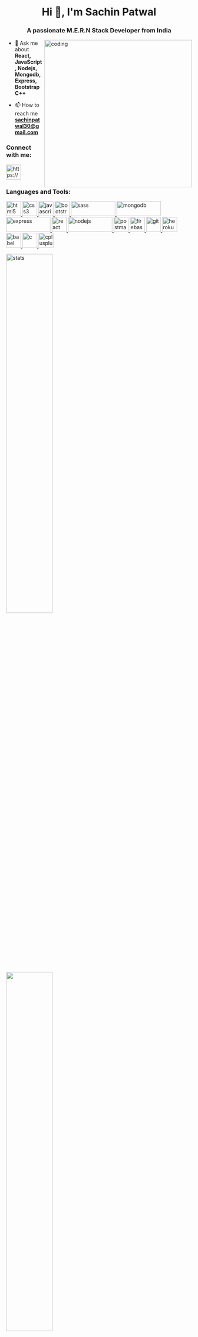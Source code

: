 <h1 align="center">Hi 👋, I'm Sachin Patwal</h1>
<h3 align="center">A passionate M.E.R.N Stack Developer from India</h3>

<img align="right" width="400" src="https://jaredmezz.com/programmer-transparent.gif" alt="coding">

- 💬 Ask me about **React, JavaScript, Nodejs, Mongodb, Express, Bootstrap C++**

- 📫 How to reach me **sachinpatwal30@gmail.com**

<h3 align="left">Connect with me:</h3>
<p align="left">
<a href="https://linkedin.com/in/https://www.linkedin.com/in/sachin-patwal-12b946178/" target="blank"><img align="center" src="https://cdn2.iconfinder.com/data/icons/social-media-icons-23/800/linkedin-512.png" alt="https://www.linkedin.com/in/sachin-patwal-12b946178/" height="40" width="40" /></a>

</p>
<h3 align="left">Languages and Tools:</h3>
<p align="left">  <a href="https://www.w3.org/html/" target="_blank" rel="noreferrer"> <img
            src="https://cdn-icons-png.flaticon.com/512/5968/5968267.png" alt="html5" width="40" height="40" /> </a>  <a href="https://www.w3schools.com/css/" target="_blank" rel="noreferrer"> <img
            src="https://cdn-icons-png.flaticon.com/512/919/919826.png" alt="css3" width="40" height="40" /> </a> 
    <a href="https://developer.mozilla.org/en-US/docs/Web/JavaScript" target="_blank" rel="noreferrer"> <img
            src="https://cdn-icons-png.flaticon.com/512/5968/5968292.png" alt="javascript" width="40" height="40" />
    </a>
 <a href="https://getbootstrap.com" target="_blank" rel="noreferrer"> <img
            src="https://cdn-icons-png.flaticon.com/512/5968/5968672.png" alt="bootstrap" width="40" height="40" /> </a>
    <a href="https://sass-lang.com" target="_blank" rel="noreferrer">
        <img src="https://upload.wikimedia.org/wikipedia/commons/thumb/9/96/Sass_Logo_Color.svg/2560px-Sass_Logo_Color.svg.png"
            alt="sass" width="120" height="40" /> </a> 
    <a href="https://www.mongodb.com/" target="_blank" rel="noreferrer"> <img  src="https://upload.wikimedia.org/wikipedia/commons/thumb/9/93/MongoDB_Logo.svg/2560px-MongoDB_Logo.svg.png"
            alt="mongodb" width="120" height="40" /> </a>
    <a href="https://expressjs.com" target="_blank" rel="noreferrer">
        <img src="https://e7.pngegg.com/pngimages/212/722/png-clipart-web-development-express-js-javascript-software-framework-laravel-world-wide-web-purple-blue.png"
            alt="express" width="120" height="40" /> </a> <a href="https://reactjs.org/" target="_blank" rel="noreferrer"> <img
            src="https://upload.wikimedia.org/wikipedia/commons/thumb/a/a7/React-icon.svg/2300px-React-icon.svg.png"
            alt="react" width="40" height="40" /> </a>
    <a href="https://nodejs.org" target="_blank" rel="noreferrer">
        <img src="https://upload.wikimedia.org/wikipedia/commons/thumb/7/7e/Node.js_logo_2015.svg/2560px-Node.js_logo_2015.svg.png"
            alt="nodejs" width="120" height="40" /> </a>
    <a href="https://postman.com" target="_blank" rel="noreferrer">
        <img src="https://www.vectorlogo.zone/logos/getpostman/getpostman-icon.svg" alt="postman" width="40"
            height="40" /> </a><a href="https://firebase.google.com/" target="_blank" rel="noreferrer"> <img
            src="https://www.vectorlogo.zone/logos/firebase/firebase-icon.svg" alt="firebase" width="40" height="40" />
    </a>
    <a href="https://git-scm.com/" target="_blank" rel="noreferrer"> <img
            src="https://www.vectorlogo.zone/logos/git-scm/git-scm-icon.svg" alt="git" width="40" height="40" /> </a>
    <a href="https://heroku.com" target="_blank" rel="noreferrer"> <img
            src="https://www.vectorlogo.zone/logos/heroku/heroku-icon.svg" alt="heroku" width="40" height="40" /> </a>
    <a href="https://babeljs.io/" target="_blank" rel="noreferrer"> <img
            src="https://www.vectorlogo.zone/logos/babeljs/babeljs-icon.svg" alt="babel" width="40" height="40" /> </a>
    <a href="https://www.cprogramming.com/" target="_blank" rel="noreferrer"> <img
            src="https://upload.wikimedia.org/wikipedia/commons/thumb/1/18/C_Programming_Language.svg/926px-C_Programming_Language.svg.png"
            alt="c" width="40" height="40" /> </a>
    <a href="https://www.w3schools.com/cpp/" target="_blank" rel="noreferrer"> <img
            src="https://upload.wikimedia.org/wikipedia/commons/thumb/1/18/ISO_C%2B%2B_Logo.svg/1822px-ISO_C%2B%2B_Logo.svg.png"
            alt="cplusplus" width="40" height="40" /> </a>  </p>

<p align="left">
  <img height="50%" alt="stats" width="auto" src ="https://github-readme-stats.vercel.app/api?username=sachinpatwal30&show_icons=true&count_private=true&theme=darcula&hide_border=true&hide=issues,contribs&bg_color=00000000">
  <img height="50%" width="auto" src ="https://github-readme-stats.vercel.app/api/top-langs/?username=sachinpatwal30&layout=compact&hide_border=true&theme=darcula&bg_color=00000000&langs_count=6&hide=jupyter%20notebook,tex,css,php">
  
  <br>
</p>
